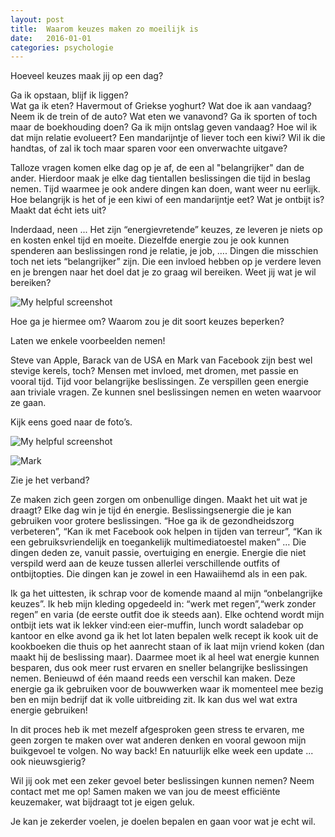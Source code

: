 ```yaml
---
layout: post
title:  Waarom keuzes maken zo moeilijk is
date:   2016-01-01
categories: psychologie
---
```

Hoeveel keuzes maak jij op een dag? 

Ga ik opstaan, blijf ik liggen?<br>
Wat ga ik eten? Havermout of Griekse yoghurt?
Wat doe ik aan vandaag? 
Neem ik de trein of de auto? 
Wat eten we vanavond? 
Ga ik sporten of toch maar de boekhouding doen?
Ga ik mijn ontslag geven vandaag?
Hoe wil ik dat mijn relatie evolueert?
Een mandarijntje of liever toch een kiwi? 
Wil ik die handtas, of zal ik toch maar sparen voor een onverwachte uitgave? 


Talloze vragen komen elke dag op je af, de een al "belangrijker" dan de ander. Hierdoor maak je elke dag tientallen beslissingen die tijd in beslag nemen. Tijd waarmee je ook andere dingen kan doen, want weer nu eerlijk. Hoe belangrijk is het of je een kiwi of een mandarijntje eet? Wat je ontbijt is? Maakt dat écht iets uit?

Inderdaad, neen ... Het zijn “energievretende” keuzes, ze leveren je niets op en kosten enkel tijd en moeite. Diezelfde energie zou je ook kunnen spenderen aan beslissingen rond je relatie, je job, …. Dingen die misschien toch net iets “belangrijker” zijn. Die een invloed hebben op je verdere leven en je brengen naar het doel dat je zo graag wil bereiken. Weet jij wat je wil bereiken? 


![My helpful screenshot](http://aviewtoathrill.net/wp-content/uploads/2014/07/tired.jpg)


Hoe ga je hiermee om? Waarom zou je dit soort keuzes beperken? 

Laten we enkele voorbeelden nemen! 

Steve van Apple,  Barack van de USA en Mark van Facebook zijn best wel stevige kerels, toch? Mensen met invloed, met dromen, met passie en vooral tijd. Tijd voor belangrijke beslissingen. Ze verspillen geen energie aan triviale vragen. Ze kunnen snel beslissingen nemen en weten waarvoor ze gaan. 

Kijk eens goed naar de foto’s. 


![My helpful screenshot](http://blogs.estadao.com.br/link/files/2011/10/steve-jobs-outfit.jpg)

![Mark](https://www.komando.com/wp-content/uploads/2016/01/Screen-Shot-2016-01-27-at-10.29.20-AM.png)

Zie je het verband? 

Ze maken zich geen zorgen om onbenullige dingen. 
Maakt het uit wat je draagt? Elke dag win je tijd én energie. Beslissingsenergie die je kan gebruiken voor grotere beslissingen. “Hoe ga ik de gezondheidszorg verbeteren”, “Kan ik met Facebook ook helpen in tijden van terreur”, “Kan ik een gebruiksvriendelijk en toegankelijk multimediatoestel maken” … Die dingen deden ze, vanuit passie, overtuiging en energie. Energie die niet verspild werd aan de keuze tussen allerlei verschillende outfits of ontbijtopties. Die dingen kan je zowel in een Hawaiihemd als in een pak. 

Ik ga het uittesten, ik schrap voor de komende maand al mijn “onbelangrijke keuzes”. Ik heb mijn kleding opgedeeld in: “werk met regen”,“werk zonder regen” en varia (de eerste outfit doe ik steeds aan). Elke ochtend wordt mijn ontbijt iets wat ik lekker vind:een eier-muffin, lunch wordt saladebar op kantoor en elke avond ga ik het lot laten bepalen welk recept ik kook uit de kookboeken die thuis op het aanrecht staan of ik laat mijn vriend koken (dan maakt hij de beslissing maar). Daarmee moet ik al heel wat energie kunnen besparen, dus ook meer rust ervaren en sneller belangrijke beslissingen nemen. Benieuwd of één maand reeds een verschil kan maken. Deze energie ga ik gebruiken voor de bouwwerken waar ik momenteel mee bezig ben en mijn bedrijf dat ik volle uitbreiding zit. Ik kan dus wel wat extra energie gebruiken! 

In dit proces heb ik met mezelf afgesproken geen stress te ervaren, me geen zorgen te maken over wat anderen denken en vooral gewoon mijn buikgevoel te volgen. No way back! 
En natuurlijk elke week een update ... ook nieuwsgierig? 

Wil jij ook met een zeker gevoel beter beslissingen kunnen nemen? Neem contact met me op! Samen maken we van jou de meest efficiënte keuzemaker, wat bijdraagt tot je eigen geluk. 
<p> Je kan je zekerder voelen, je doelen bepalen en gaan voor wat je echt wil. 
